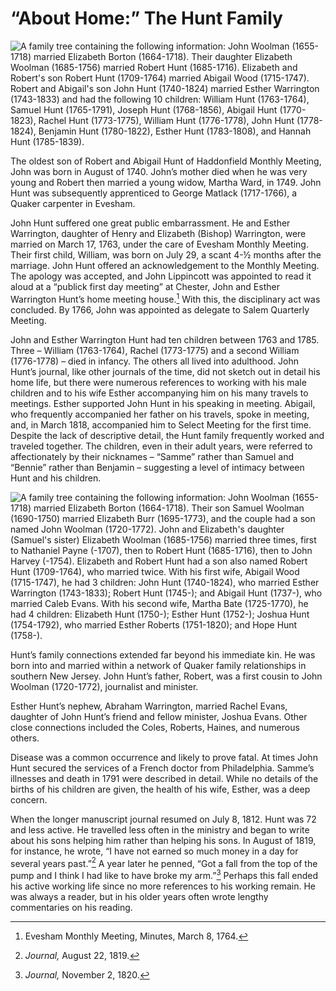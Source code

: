 # “About Home:” The Hunt Family

![A family tree containing the following information: John Woolman (1655-1718) married Elizabeth Borton (1664-1718). Their daughter Elizabeth Woolman (1685-1756) married Robert Hunt (1685-1716). Elizabeth and Robert's son Robert Hunt (1709-1764) married Abigail Wood (1715-1747). Robert and Abigail's son John Hunt (1740-1824) married Esther Warrington (1743-1833) and had the following 10 children: William Hunt (1763-1764), Samuel Hunt (1765-1791), Joseph Hunt (1768-1856), Abigail Hunt (1770-1823), Rachel Hunt (1773-1775), William Hunt (1776-1778), John Hunt (1778-1824), Benjamin Hunt (1780-1822), Esther Hunt (1783-1808), and Hannah Hunt (1785-1839).](../images/image10.jpg "Direct Ancestors and Children of John Hunt (1740-1824)")

The oldest son of Robert and Abigail Hunt of Haddonfield Monthly Meeting, John was born in August of 1740. John’s mother died when he was very young and Robert then married a young widow, Martha Ward, in 1749. John Hunt was subsequently apprenticed to George Matlack (1717-1766), a Quaker carpenter in Evesham.

John Hunt suffered one great public embarrassment. He and Esther Warrington, daughter of Henry and Elizabeth (Bishop) Warrington, were married on March 17, 1763, under the care of Evesham Monthly Meeting. Their first child, William, was born on July 29, a scant 4-½ months after the marriage. John Hunt offered an acknowledgement to the Monthly Meeting. The apology was accepted, and John Lippincott was appointed to read it aloud at a “publick first day meeting” at Chester, John and Esther Warrington Hunt’s home meeting house.[^16] With this, the disciplinary act was concluded. By 1766, John was appointed as delegate to Salem Quarterly Meeting.

[^16]: Evesham Monthly Meeting, Minutes, March 8, 1764.

John and Esther Warrington Hunt had ten children between 1763 and 1785. Three – William (1763-1764), Rachel (1773-1775) and a second William (1776-1778) – died in infancy. The others all lived into adulthood. John Hunt’s journal, like other journals of the time, did not sketch out in detail his home life, but there were numerous references to working with his male children and to his wife Esther accompanying him on his many travels to meetings. Esther supported John Hunt in his speaking in meeting. Abigail, who frequently accompanied her father on his travels, spoke in meeting, and, in March 1818, accompanied him to Select Meeting for the first time. Despite the lack of descriptive detail, the Hunt family frequently worked and traveled together.  The children, even in their adult years, were referred to affectionately by their nicknames – “Samme” rather than Samuel and “Bennie” rather than Benjamin – suggesting a level of intimacy between Hunt and his children. 

![A family tree containing the following information: John Woolman (1655-1718) married Elizabeth Borton (1664-1718). Their son Samuel Woolman (1690-1750) married Elizabeth Burr (1695-1773), and the couple had a son named John Woolman (1720-1772). John and Elizabeth's daughter (Samuel's sister) Elizabeth Woolman (1685-1756) married three times, first to Nathaniel Payne (-1707), then to Robert Hunt (1685-1716), then to John Harvey (-1754). Elizabeth and Robert Hunt had a son also named Robert Hunt (1709-1764), who married twice. With his first wife, Abigail Wood (1715-1747), he had 3 children: John Hunt (1740-1824), who married Esther Warrington (1743-1833); Robert Hunt (1745-); and Abigail Hunt (1737-), who married Caleb Evans. With his second wife, Martha Bate (1725-1770), he had 4 children: Elizabeth Hunt (1750-); Esther Hunt (1752-); Joshua Hunt (1754-1792), who married Esther Roberts (1751-1820); and Hope Hunt (1758-).](../images/image8.jpg "Selected Descendants of John Woolman & Elizabeth Borton")

Hunt’s family connections extended far beyond his immediate kin. He was born into and married within a network of Quaker family relationships in southern New Jersey. John Hunt’s father, Robert, was a first cousin to John Woolman (1720-1772), journalist and minister.

Esther Hunt’s nephew, Abraham Warrington, married Rachel Evans, daughter of John Hunt’s friend and fellow minister, Joshua Evans. Other close connections included the Coles, Roberts, Haines, and numerous others.

 Disease was a common occurrence and likely to prove fatal. At times John Hunt secured the services of a French doctor from Philadelphia. Samme’s illnesses and death in 1791 were described in detail. While no details of the births of his children are given, the health of his wife, Esther, was a deep concern. 

When the longer manuscript journal resumed on July 8, 1812. Hunt was 72 and less active. He travelled less often in the ministry and began to write about his sons helping him rather than helping his sons. In August of 1819, for instance, he wrote, “I have not earned so much money in a day for several years past.”[^17] A year later he penned, “Got a fall from the top of the pump and I think I had like to have broke my arm.”[^18] Perhaps this fall ended his active working life since no more references to his working remain. He was always a reader, but in his older years often wrote lengthy commentaries on his reading.

[^17]: _Journal,_ August 22, 1819.
[^18]: _Journal,_ November 2, 1820.
